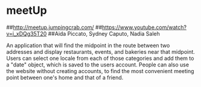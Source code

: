 # meetUp
##http://meetup.jumpingcrab.com/
##https://www.youtube.com/watch?v=i_xDQg35T20
##Aida Piccato, Sydney Caputo, Nadia Saleh

An application that will find the midpoint in the route between two addresses and display restaurants, events, and bakeries near that midpoint. Users can select one locale from each of those categories and add them to a "date" object, which is saved to the users account. People can also use the website without creating accounts, to find the most convenient meeting point between one's home and that of a friend. 
